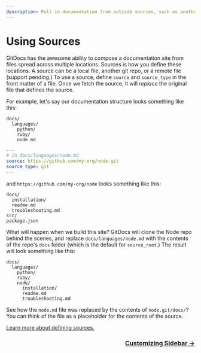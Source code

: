 ```yaml
---
description: Pull in documentation from outside sources, such as another git repo.
---
```

# Using Sources

GitDocs has the awesome ability to compose a documentation site from files spread across multiple locations. Sources is how you define these locations. A source can be a local file, another git repo, or a remote file (support pending.) To use a source, define `source` and `source_type` in the front matter of a file. Once we fetch the source, it will _replace_ the original file that defines the source.

For example, let's say our documentation structure looks something like this:

```
docs/
  languages/
    python/
    ruby/
    node.md
```

```yaml
---
# in docs/languages/node.md
source: https://github.com/my-org/node.git
source_type: git
---
```

and `https://github.com/my-org/node` looks something like this:

```
docs/
  installation/
  readme.md
  troubleshooting.md
src/
package.json
```

What will happen when we build this site? GitDocs will clone the Node repo behind the scenes, and replace `docs/languages/node.md` with the contents of the repo's `docs` folder (which is the default for `source_root`.) The result will look something like this:

```
docs/
  languages/
    python/
    ruby/
    node/
      installation/
      readme.md
      troubleshooting.md
```

See how the `node.md` file was replaced by the contents of `node.git/docs/`? You can think of the file as a placeholder for the contents of the source.

[Learn more about defining sources.](/api/front-matter/#sources)

<div align="right">
  <h3><a href="/customizing-sidebar">Customizing Sidebar →</a></h3>
</div>
